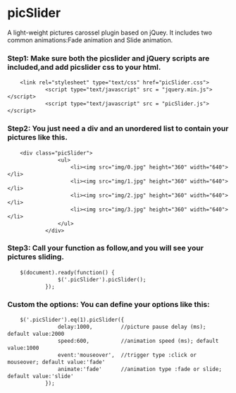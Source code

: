 # picSlider
A light-weight pictures carossel plugin based on jQuey.
It includes two common animations:Fade animation and Slide animation.
### Step1: Make sure both the picslider and jQuery scripts are included,and add picslider css to your html.
        <link rel="stylesheet" type="text/css" href="picSlider.css">
				<script type="text/javascript" src = "jquery.min.js"></script>
				<script type="text/javascript" src = "picSlider.js"></script>
### Step2: You just need a div and an unordered list to contain your pictures like this.
        <div class="picSlider">
					<ul>
						<li><img src="img/0.jpg" height="360" width="640"></li>
						<li><img src="img/1.jpg" height="360" width="640"></li>
						<li><img src="img/2.jpg" height="360" width="640"></li>
						<li><img src="img/3.jpg" height="360" width="640"></li>
					</ul>
				</div>
### Step3: Call your function as follow,and you will see your pictures sliding.
        $(document).ready(function() {
					$('.picSlider').picSlider();
				});
### Custom the options: You can define your options like this:
        $('.picSlider').eq(1).picSlider({
					delay:1000,         //picture pause delay (ms); default value:2000
					speed:600,          //animation speed (ms); default value:1000
					event:'mouseover',  //trigger type :click or mouseover; default value:'fade'
					animate:'fade'      //animation type :fade or slide; default value:'slide'
				});
